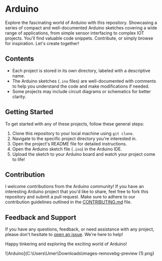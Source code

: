 # Arduino
Explore the fascinating world of Arduino with this repository. Showcasing a series of compact and well-documented Arduino sketches covering a wide range of applications, from simple sensor interfacing to complex IOT projects. You'll find valuable code snippets. Contribute, or simply browse for inspiration. Let's create together! 
## Contents

- Each project is stored in its own directory, labeled with a descriptive name.
- The Arduino sketches (`.ino` files) are well-documented with comments to help you understand the code and make modifications if needed.
- Some projects may include circuit diagrams or schematics for better clarity.

## Getting Started

To get started with any of these projects, follow these general steps:

1. Clone this repository to your local machine using `git clone`.
2. Navigate to the specific project directory you're interested in.
3. Open the project's README file for detailed instructions.
4. Open the Arduino sketch file (`.ino`) in the Arduino IDE.
5. Upload the sketch to your Arduino board and watch your project come to life!

## Contribution

I welcome contributions from the Arduino community! If you have an interesting Arduino project that you'd like to share, feel free to fork this repository and submit a pull request. Make sure to adhere to our contribution guidelines outlined in the [CONTRIBUTING.md](CONTRIBUTING.md) file.

## Feedback and Support

If you have any questions, feedback, or need assistance with any project, please don't hesitate to [open an issue](https://github.com/ahmedkhan58555/Arduino/issues). We're here to help!

Happy tinkering and exploring the exciting world of Arduino!

![Arduino](C:\Users\Umer\Downloads\images-removebg-preview (1).png)
